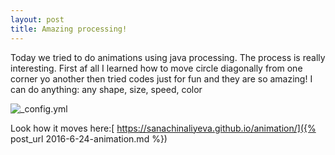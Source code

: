 ```yaml
---
layout: post
title: Amazing processing!
---
```

 Today we tried to do animations using java processing. The process is really interesting. First af all I learned how to move circle diagonally from one corner yo another then tried codes just for fun and they are so amazing!
 I can do anything: any shape, size, speed, color
 
 
 ![_config.yml](https://pp.vk.me/c626321/v626321291/15b10/Mg_mirDYBxM.jpg)


 Look how it moves here:[ https://sanachinaliyeva.github.io/animation/]({% post_url 2016-6-24-animation.md %})
